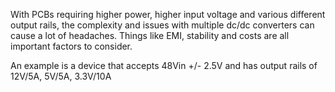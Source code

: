 With PCBs requiring higher power, higher input voltage and various different output rails, the complexity and issues with multiple dc/dc converters can cause a lot of headaches. Things like EMI, stability and costs are all important factors to consider.

An example is a device that accepts 48Vin +/- 2.5V and has output rails of 12V/5A, 5V/5A, 3.3V/10A
